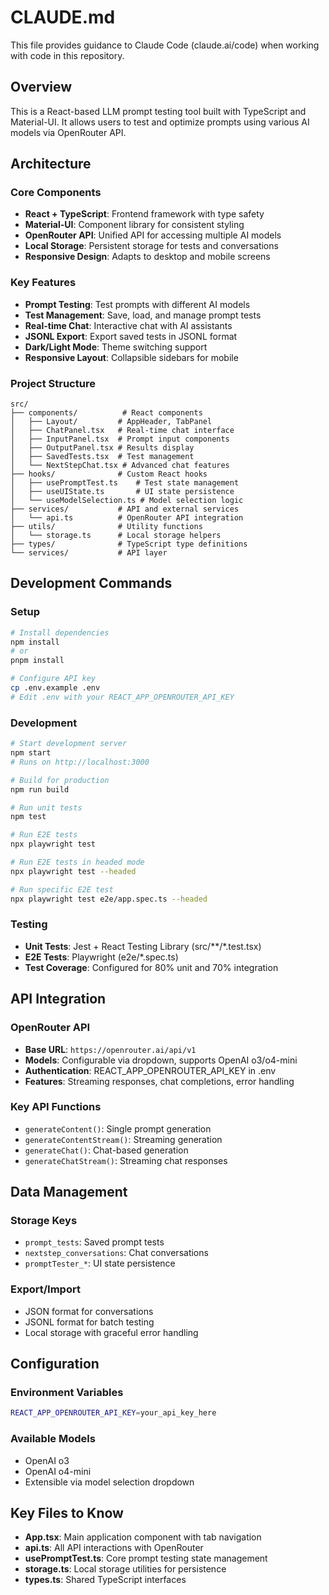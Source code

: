 # CLAUDE.md

This file provides guidance to Claude Code (claude.ai/code) when working with code in this repository.

## Overview

This is a React-based LLM prompt testing tool built with TypeScript and Material-UI. It allows users to test and optimize prompts using various AI models via OpenRouter API.

## Architecture

### Core Components
- **React + TypeScript**: Frontend framework with type safety
- **Material-UI**: Component library for consistent styling
- **OpenRouter API**: Unified API for accessing multiple AI models
- **Local Storage**: Persistent storage for tests and conversations
- **Responsive Design**: Adapts to desktop and mobile screens

### Key Features
- **Prompt Testing**: Test prompts with different AI models
- **Test Management**: Save, load, and manage prompt tests
- **Real-time Chat**: Interactive chat with AI assistants
- **JSONL Export**: Export saved tests in JSONL format
- **Dark/Light Mode**: Theme switching support
- **Responsive Layout**: Collapsible sidebars for mobile

### Project Structure
```
src/
├── components/          # React components
│   ├── Layout/         # AppHeader, TabPanel
│   ├── ChatPanel.tsx   # Real-time chat interface
│   ├── InputPanel.tsx  # Prompt input components
│   ├── OutputPanel.tsx # Results display
│   ├── SavedTests.tsx  # Test management
│   └── NextStepChat.tsx # Advanced chat features
├── hooks/              # Custom React hooks
│   ├── usePromptTest.ts    # Test state management
│   ├── useUIState.ts       # UI state persistence
│   └── useModelSelection.ts # Model selection logic
├── services/           # API and external services
│   └── api.ts          # OpenRouter API integration
├── utils/              # Utility functions
│   └── storage.ts      # Local storage helpers
├── types/              # TypeScript type definitions
└── services/           # API layer
```

## Development Commands

### Setup
```bash
# Install dependencies
npm install
# or
pnpm install

# Configure API key
cp .env.example .env
# Edit .env with your REACT_APP_OPENROUTER_API_KEY
```

### Development
```bash
# Start development server
npm start
# Runs on http://localhost:3000

# Build for production
npm run build

# Run unit tests
npm test

# Run E2E tests
npx playwright test

# Run E2E tests in headed mode
npx playwright test --headed

# Run specific E2E test
npx playwright test e2e/app.spec.ts --headed
```

### Testing
- **Unit Tests**: Jest + React Testing Library (src/**/*.test.tsx)
- **E2E Tests**: Playwright (e2e/*.spec.ts)
- **Test Coverage**: Configured for 80% unit and 70% integration

## API Integration

### OpenRouter API
- **Base URL**: `https://openrouter.ai/api/v1`
- **Models**: Configurable via dropdown, supports OpenAI o3/o4-mini
- **Authentication**: REACT_APP_OPENROUTER_API_KEY in .env
- **Features**: Streaming responses, chat completions, error handling

### Key API Functions
- `generateContent()`: Single prompt generation
- `generateContentStream()`: Streaming generation
- `generateChat()`: Chat-based generation
- `generateChatStream()`: Streaming chat responses

## Data Management

### Storage Keys
- `prompt_tests`: Saved prompt tests
- `nextstep_conversations`: Chat conversations
- `promptTester_*`: UI state persistence

### Export/Import
- JSON format for conversations
- JSONL format for batch testing
- Local storage with graceful error handling

## Configuration

### Environment Variables
```bash
REACT_APP_OPENROUTER_API_KEY=your_api_key_here
```

### Available Models
- OpenAI o3
- OpenAI o4-mini
- Extensible via model selection dropdown

## Key Files to Know
- **App.tsx**: Main application component with tab navigation
- **api.ts**: All API interactions with OpenRouter
- **usePromptTest.ts**: Core prompt testing state management
- **storage.ts**: Local storage utilities for persistence
- **types.ts**: Shared TypeScript interfaces